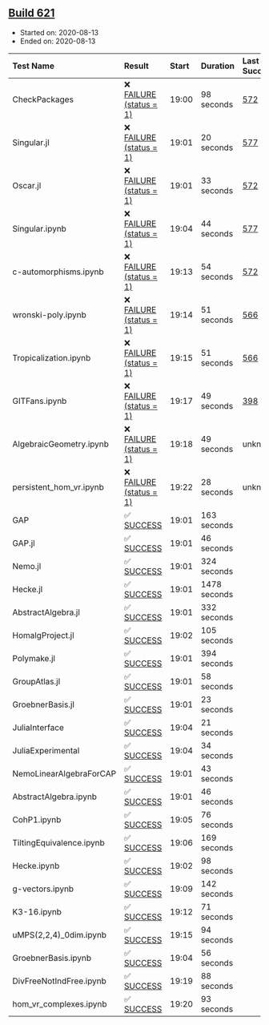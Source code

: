 ## [Build 621](https://oscarci.mathematik.uni-kl.de/job/oscar-stable/621/)

* Started on: 2020-08-13
* Ended on: 2020-08-13

| Test Name    | Result | Start | Duration | Last Success | First Failure |
|:-------------|:-------|:------|:---------|:-------------|:--------------|
| CheckPackages | ❌ [FAILURE (status = 1)](https://oscarci.mathematik.uni-kl.de/job/oscar-stable/621/artifact/logs/build-621/CheckPackages.log) | 19:00 | 98 seconds | [572](https://oscarci.mathematik.uni-kl.de/job/oscar-stable/572/) | [573](https://oscarci.mathematik.uni-kl.de/job/oscar-stable/573/) |
| Singular.jl | ❌ [FAILURE (status = 1)](https://oscarci.mathematik.uni-kl.de/job/oscar-stable/621/artifact/logs/build-621/Singular.jl.log) | 19:01 | 20 seconds | [577](https://oscarci.mathematik.uni-kl.de/job/oscar-stable/577/) | [578](https://oscarci.mathematik.uni-kl.de/job/oscar-stable/578/) |
| Oscar.jl | ❌ [FAILURE (status = 1)](https://oscarci.mathematik.uni-kl.de/job/oscar-stable/621/artifact/logs/build-621/Oscar.jl.log) | 19:01 | 33 seconds | [572](https://oscarci.mathematik.uni-kl.de/job/oscar-stable/572/) | [573](https://oscarci.mathematik.uni-kl.de/job/oscar-stable/573/) |
| Singular.ipynb | ❌ [FAILURE (status = 1)](https://oscarci.mathematik.uni-kl.de/job/oscar-stable/621/artifact/logs/build-621/Singular.ipynb.log) | 19:04 | 44 seconds | [577](https://oscarci.mathematik.uni-kl.de/job/oscar-stable/577/) | [578](https://oscarci.mathematik.uni-kl.de/job/oscar-stable/578/) |
| c-automorphisms.ipynb | ❌ [FAILURE (status = 1)](https://oscarci.mathematik.uni-kl.de/job/oscar-stable/621/artifact/logs/build-621/c-automorphisms.ipynb.log) | 19:13 | 54 seconds | [572](https://oscarci.mathematik.uni-kl.de/job/oscar-stable/572/) | [573](https://oscarci.mathematik.uni-kl.de/job/oscar-stable/573/) |
| wronski-poly.ipynb | ❌ [FAILURE (status = 1)](https://oscarci.mathematik.uni-kl.de/job/oscar-stable/621/artifact/logs/build-621/wronski-poly.ipynb.log) | 19:14 | 51 seconds | [566](https://oscarci.mathematik.uni-kl.de/job/oscar-stable/566/) | [567](https://oscarci.mathematik.uni-kl.de/job/oscar-stable/567/) |
| Tropicalization.ipynb | ❌ [FAILURE (status = 1)](https://oscarci.mathematik.uni-kl.de/job/oscar-stable/621/artifact/logs/build-621/Tropicalization.ipynb.log) | 19:15 | 51 seconds | [566](https://oscarci.mathematik.uni-kl.de/job/oscar-stable/566/) | [567](https://oscarci.mathematik.uni-kl.de/job/oscar-stable/567/) |
| GITFans.ipynb | ❌ [FAILURE (status = 1)](https://oscarci.mathematik.uni-kl.de/job/oscar-stable/621/artifact/logs/build-621/GITFans.ipynb.log) | 19:17 | 49 seconds | [398](https://oscarci.mathematik.uni-kl.de/job/oscar-stable/398/) | [399](https://oscarci.mathematik.uni-kl.de/job/oscar-stable/399/) |
| AlgebraicGeometry.ipynb | ❌ [FAILURE (status = 1)](https://oscarci.mathematik.uni-kl.de/job/oscar-stable/621/artifact/logs/build-621/AlgebraicGeometry.ipynb.log) | 19:18 | 49 seconds | unknown | unknown |
| persistent_hom_vr.ipynb | ❌ [FAILURE (status = 1)](https://oscarci.mathematik.uni-kl.de/job/oscar-stable/621/artifact/logs/build-621/persistent_hom_vr.ipynb.log) | 19:22 | 28 seconds | unknown | unknown |
| GAP | ✅ [SUCCESS](https://oscarci.mathematik.uni-kl.de/job/oscar-stable/621/artifact/logs/build-621/GAP.log) | 19:01 | 163 seconds |  |  |
| GAP.jl | ✅ [SUCCESS](https://oscarci.mathematik.uni-kl.de/job/oscar-stable/621/artifact/logs/build-621/GAP.jl.log) | 19:01 | 46 seconds |  |  |
| Nemo.jl | ✅ [SUCCESS](https://oscarci.mathematik.uni-kl.de/job/oscar-stable/621/artifact/logs/build-621/Nemo.jl.log) | 19:01 | 324 seconds |  |  |
| Hecke.jl | ✅ [SUCCESS](https://oscarci.mathematik.uni-kl.de/job/oscar-stable/621/artifact/logs/build-621/Hecke.jl.log) | 19:01 | 1478 seconds |  |  |
| AbstractAlgebra.jl | ✅ [SUCCESS](https://oscarci.mathematik.uni-kl.de/job/oscar-stable/621/artifact/logs/build-621/AbstractAlgebra.jl.log) | 19:01 | 332 seconds |  |  |
| HomalgProject.jl | ✅ [SUCCESS](https://oscarci.mathematik.uni-kl.de/job/oscar-stable/621/artifact/logs/build-621/HomalgProject.jl.log) | 19:02 | 105 seconds |  |  |
| Polymake.jl | ✅ [SUCCESS](https://oscarci.mathematik.uni-kl.de/job/oscar-stable/621/artifact/logs/build-621/Polymake.jl.log) | 19:01 | 394 seconds |  |  |
| GroupAtlas.jl | ✅ [SUCCESS](https://oscarci.mathematik.uni-kl.de/job/oscar-stable/621/artifact/logs/build-621/GroupAtlas.jl.log) | 19:01 | 58 seconds |  |  |
| GroebnerBasis.jl | ✅ [SUCCESS](https://oscarci.mathematik.uni-kl.de/job/oscar-stable/621/artifact/logs/build-621/GroebnerBasis.jl.log) | 19:01 | 23 seconds |  |  |
| JuliaInterface | ✅ [SUCCESS](https://oscarci.mathematik.uni-kl.de/job/oscar-stable/621/artifact/logs/build-621/JuliaInterface.log) | 19:04 | 21 seconds |  |  |
| JuliaExperimental | ✅ [SUCCESS](https://oscarci.mathematik.uni-kl.de/job/oscar-stable/621/artifact/logs/build-621/JuliaExperimental.log) | 19:04 | 34 seconds |  |  |
| NemoLinearAlgebraForCAP | ✅ [SUCCESS](https://oscarci.mathematik.uni-kl.de/job/oscar-stable/621/artifact/logs/build-621/NemoLinearAlgebraForCAP.log) | 19:01 | 43 seconds |  |  |
| AbstractAlgebra.ipynb | ✅ [SUCCESS](https://oscarci.mathematik.uni-kl.de/job/oscar-stable/621/artifact/logs/build-621/AbstractAlgebra.ipynb.log) | 19:01 | 46 seconds |  |  |
| CohP1.ipynb | ✅ [SUCCESS](https://oscarci.mathematik.uni-kl.de/job/oscar-stable/621/artifact/logs/build-621/CohP1.ipynb.log) | 19:05 | 76 seconds |  |  |
| TiltingEquivalence.ipynb | ✅ [SUCCESS](https://oscarci.mathematik.uni-kl.de/job/oscar-stable/621/artifact/logs/build-621/TiltingEquivalence.ipynb.log) | 19:06 | 169 seconds |  |  |
| Hecke.ipynb | ✅ [SUCCESS](https://oscarci.mathematik.uni-kl.de/job/oscar-stable/621/artifact/logs/build-621/Hecke.ipynb.log) | 19:02 | 98 seconds |  |  |
| g-vectors.ipynb | ✅ [SUCCESS](https://oscarci.mathematik.uni-kl.de/job/oscar-stable/621/artifact/logs/build-621/g-vectors.ipynb.log) | 19:09 | 142 seconds |  |  |
| K3-16.ipynb | ✅ [SUCCESS](https://oscarci.mathematik.uni-kl.de/job/oscar-stable/621/artifact/logs/build-621/K3-16.ipynb.log) | 19:12 | 71 seconds |  |  |
| uMPS(2,2,4)_0dim.ipynb | ✅ [SUCCESS](https://oscarci.mathematik.uni-kl.de/job/oscar-stable/621/artifact/logs/build-621/uMPS-2-2-4-_0dim.ipynb.log) | 19:15 | 94 seconds |  |  |
| GroebnerBasis.ipynb | ✅ [SUCCESS](https://oscarci.mathematik.uni-kl.de/job/oscar-stable/621/artifact/logs/build-621/GroebnerBasis.ipynb.log) | 19:04 | 56 seconds |  |  |
| DivFreeNotIndFree.ipynb | ✅ [SUCCESS](https://oscarci.mathematik.uni-kl.de/job/oscar-stable/621/artifact/logs/build-621/DivFreeNotIndFree.ipynb.log) | 19:19 | 88 seconds |  |  |
| hom_vr_complexes.ipynb | ✅ [SUCCESS](https://oscarci.mathematik.uni-kl.de/job/oscar-stable/621/artifact/logs/build-621/hom_vr_complexes.ipynb.log) | 19:20 | 93 seconds |  |  |
